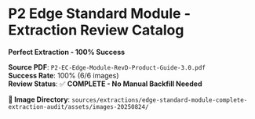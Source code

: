 # P2 Edge Standard Module - Extraction Review Catalog
**Perfect Extraction - 100% Success**

**Source PDF**: `P2-EC-Edge-Module-RevD-Product-Guide-3.0.pdf`  
**Success Rate**: 100% (6/6 images)  
**Review Status**: ✅ **COMPLETE - No Manual Backfill Needed**

**📁 Image Directory**: `sources/extractions/edge-standard-module-complete-extraction-audit/assets/images-20250824/`